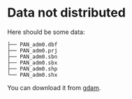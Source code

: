 # Data not distributed

Here should be some data:

```
├── PAN_adm0.dbf
├── PAN_adm0.prj
├── PAN_adm0.sbn
├── PAN_adm0.sbx
├── PAN_adm0.shp
└── PAN_adm0.shx
```

You can download it from [gdam](https://gadm.org/download_country_v3.html).